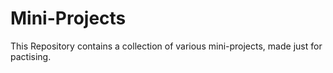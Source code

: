 # Mini-Projects

This Repository contains a collection of various mini-projects, made just for pactising.
